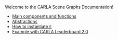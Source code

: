 Welcome to the CARLA Scene Graphs Documentation!

* [Main components and functions](./Main-components-and-functions.md)
* [Abstractions](./Abstractions.md)
* [How to instantiate it](./How-to-instantiate-it.md)
* [Example with CARLA Leaderboard 2.0](./Example-with-CARLA-Leaderboard-2.0.md)
